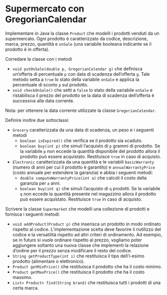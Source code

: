 # Supermercato con GregorianCalendar

Implementare in Java la classe `Product` che modelli i prodotti venduti da un supermercato.
Ogni prodotto è caratterizzato da codice, descrizione, marca, prezzo, quantità e `onSale` (una variabile booleana
indicante se il prodotto è in offerta).

Corredare la classe con i metodi

- `void putOnSale(double p, GregorianCalendar g)` che definisca un’offerta di percentuale `p` con data di scadenza
  dell’offerta `g`. Tale metodo setta a `true` lo stato della variabile `onSale` e applica la percentuale di sconto `p`
  sul prodotto.
- `void checkOnSale()` che setti a `false` lo stato della variabile `onSale` e ristabilisca il prezzo del prodotto se la
  data di scadenza dell’offerta è successiva alla data corrente.

Nota: per ottenere la data corrente utilizzate la classe `GregorianCalendar`.

Definire inoltre due sottoclassi:

- `Grocery` caratterizzata da una data di scadenza, un peso e i seguenti metodi
    - `boolean isExpired()` che verifica se il prodotto sia scaduto.
    - `boolean buy(int p)` che simuli l’acquisto di `p` grammi di prodotto. Se la variabile `p` non eccede la quantità
      disponibile del prodotto allora il prodotto può essere acquistato. Restituisce `true` in caso di acquisto.
- `Electronic` caratterizzata da una quantità e le variabili `basicWarranty` (numero di anni per cui il prodotto è
  garantito) e `annualWarrantyPrice` (costo annuale per estendere la garanzia) e abbia i seguenti metodi:
    - `double computeWarrantyPrice(int a)` che calcoli il costo della garanzia per `a` anni.
    - `boolean buy(int q)` che simuli l’acquisto di `q` prodotti. Se la variabile `q` non eccede la quantità presente
      nel magazzino allora il prodotto può essere acquistato. Restituisce `true` in caso di acquisto.

Scrivere la classe `Supermarket` che modelli una collezione di prodotti e fornisca i seguenti metodi:

- `void addProduct(Product p)` che inserisca un prodotto in modo ordinato rispetto al codice. L’implementazione scelta
  deve favorire il riutilizzo del codice e la versatilità rispetto ad altri criteri di ordinamento. Ad esempio, se in
  futuro si vuole ordinare rispetto al prezzo, vogliamo poter aggiungere soltanto una nuova classe che implementi la
  relazione d’ordine per il prezzo senza modificare il resto del codice.
- `String getProductType(int i)` che restituisca il tipo dell’i-esimo prodotto (alimentare o elettronico).
- `Product getMinPrice()` che restituisca il prodotto che ha il costo minimo.
- `Product getMaxPrice()` che restituisca il prodotto che ha il costo massimo.
- `List< Product> find(String brand)` che restituisca tutti i prodotti di una certa marca.